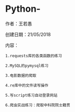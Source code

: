 # Python-

作者：王若愚

创建日期：21/05/2018

内容：

    1.requests库的各类函数的练习
    
    2.MySQL的pymysql练习
    
    3.电影数据的爬取
    
    4.re库中的文件读写操作
    
    5.写script练习自动登录网站
    
    6.爬虫实战练习：爬取中科院院士籍贯
